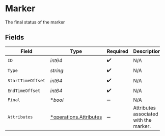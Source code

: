 # Marker

The final status of the marker


## Fields

| Field                                                           | Type                                                            | Required                                                        | Description                                                     | Example                                                         |
| --------------------------------------------------------------- | --------------------------------------------------------------- | --------------------------------------------------------------- | --------------------------------------------------------------- | --------------------------------------------------------------- |
| `ID`                                                            | *int64*                                                         | :heavy_check_mark:                                              | N/A                                                             | 306970                                                          |
| `Type`                                                          | *string*                                                        | :heavy_check_mark:                                              | N/A                                                             | credits                                                         |
| `StartTimeOffset`                                               | *int64*                                                         | :heavy_check_mark:                                              | N/A                                                             | 4176050                                                         |
| `EndTimeOffset`                                                 | *int64*                                                         | :heavy_check_mark:                                              | N/A                                                             | 4393389                                                         |
| `Final`                                                         | **bool*                                                         | :heavy_minus_sign:                                              | N/A                                                             | true                                                            |
| `Attributes`                                                    | [*operations.Attributes](../../models/operations/attributes.md) | :heavy_minus_sign:                                              | Attributes associated with the marker.                          |                                                                 |